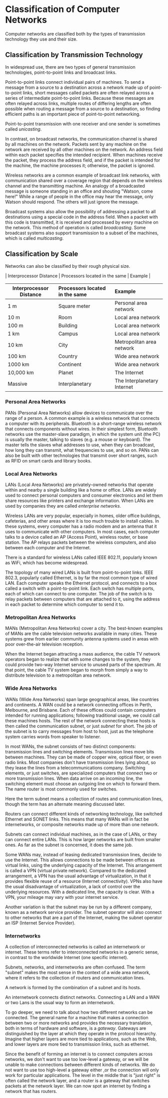 # Classification of Computer Networks

Computer networks are classified both by the types of transmission technology they use and their size.

## Classification by Transmission Technology

In widespread use, there are two types of general transmission technologies, point-to-point links and broadcast links.

Point-to-point links connect individual pairs of machines. To send a message from a source to a destination across a network made up of point-to-point links, short messages called packets are often relayed across a series of intermediate point-to-point links. Because these messages are often relayed across links, multiple routes of differing lengths are often possible when routing a message from a source to a destination, so finding efficient paths is an important piece of point-to-point networking. 

Point-to-point transmission with one receiver and one sender is sometimes called _unicasting_.

In contrast, on broadcast networks, the communication channel is shared by all machines on the network. Packets sent by any machine on the network are received by all other machines on the network. An address field within each packet specifies the intended recipient. When machines receive the packet, they process the address field, and if the packet is intended for the machine, the machine processes it; otherwise, the packet is ignored. 

Wireless networks are a common example of broadcast link networks, with communication shared over a coverage region that depends on the wireless channel and the transmitting machine. An analogy of a broadcasted message is someone standing in an office and shouting "Watson, come here!" While a range of people in the office may hear the message, only Watson should respond. The others will just ignore the message.

Broadcast systems also allow the possibility of addressing a packet to all destinations using a special code in the address field. When a packet with this code is transmitted, it is received and processed by every machine on the network. This method of operation is called _broadcasting_. Some broadcast systems also support transmission to a subset of the machines, which is called _multicasting_. 

## Classification by Scale

Networks can also be classified by their rough physical size.

| Interprocessor Distance | Processors located in the same     | Example | 


| Interprocessor Distance | Processors located in the same | Example                     |
| -------------------------------  |:-------------------------------------------|:-----------------------------|
| 1 m                     | Square meter                   | Personal area network       |
| 10 m                    | Room                           | Local area network          |
| 100 m                   | Building                       | Local area network          |
| 1 km                    | Campus                         | Local area network          |
| 10 km                   | City                           | Metropolitan area network   |
| 100 km                  | Country                        | Wide area network           |
| 1000 km                 | Continent                      | Wide area network           |
| 10,000 km               | Planet                         | The Internet                |
| Massive                 | Interplanetary                 | The Interplanetary Internet |

### Personal Area Networks

PANs (Personal Area Networks) allow devices to communicate over the range of a person. A common example is a wireless network that connects a computer with its peripherals. Bluetooth is a short-range wireless network that connects components without wires. In their simplest form, Bluetooth networks use the master-slave paradigm, in which the system unit (the PC) is usually the master, talking to slaves (e.g. a mouse or keyboard). The master tells the slaves what addresses to use, when they can broadcast, how long they can transmit, what frequencies to use, and so on. PANs can also be built with other technologies that transmit over short ranges, such as RFID on smart cards and library books.

### Local Area Networks

LANs (Local Area Networks) are privately-owned networks that operate within and nearby a single building like a home or office. LANs are widely used to connect personal computers and consumer electronics and let them share resources like printers and exchange information. When LANs are used by companies they are called _enterprise networks_.

Wireless LANs are very popular, especially in homes, older office buildings, cafeterias, and other areas where it is too much trouble to install cables. In these systems, every computer has a radio modem and an antenna that it uses to communicate with other computers. In most cases, each computer talks to a device called an AP (Access Point), wireless router, or base station. The AP relays packets between the wireless computers, and also between each computer and the Internet. 

There is a standard for wireless LANs called IEEE 802.11, popularly known as WiFi, which has become widespread.

The topology of many wired LANs is built from point-to-point links. IEEE 802.3, popularly called Ethernet, is by far the most common type of wired LAN. Each computer speaks the Ethernet protocol, and connects to a box called a switch with a point-to-point link. Each switch has multiple ports, each of which can connect to one computer. The job of the switch is to relay packets between computers that are attached to it, using the address in each packet to determine which computer to send it to. 

### Metropolitan Area Networks

MANs (Metropolitan Area Networks) cover a city. The best-known examples of MANs are the cable television networks available in many cities. These systems grew from earlier community antenna systems used in areas with poor over-the-air television reception. 

When the Internet began attracting a mass audience, the cable TV network operators began to realize that with some changes to the system, they could provide two-way Internet service to unused parts of the spectrum. At that point, the cable TV system began to morph from simply a way to distribute television to a metropolitan area network. 

### Wide Area Networks

WANs (Wide Area Networks) span large geographical areas, like countries and continents. A WAN could be a network connecting offices in Perth, Melbourne, and Brisbane. Each of these offices could contain computers intended for running applications; following traditional usage, we could call these machines hosts. The rest of the network connecting these hosts is then called the communication subnet, or just _subnet_ for short. The job of the subnet is to carry messages from host to host, just as the telephone system carries words from speaker to listener.

In most WANs, the subnet consists of two distinct components: transmission lines and switching elements. Transmission lines move bits between machines. They can be made of copper wire, optical fiber, or even radio links. Most companies don't have transmission lines lying about, so they lease the lines from a telecommunications company. Switching elements, or just switches, are specialized computers that connect two or more transmission lines. When data arrive on an incoming line, the switching element must choose an outgoing line on which to forward them. The name router is most commonly used for switches. 

Here the term subnet means a collection of routes and communication lines, though the term has an alternate meaning discussed later. 

Routers can connect different kinds of networking technology, like switched Ethernet and SONET links. This means that many WANs will in fact be internetworks, or composite networks made up of more than one network. 

Subnets can connect individual machines, as in the case of LANs, or they can connect entire LANs. This is how larger networks are built from smaller ones. As far as the subnet is concerned, it does the same job. 

Some WANs may, instead of leasing dedicated transmission lines, decide to use the Internet. This allows connections to be made between offices as virtual links, using the underlying capacity of the Internet. This arrangement is called a VPN (virtual private network). Compared to the dedicated arrangement, a VPN has the usual advantage of virtualization, in that it provides flexible reuse of a resource (Internet connectivity). VPNs also have the usual disadvantage of virtualization, a lack of control over the underlying resources. With a dedicated line, the capacity is clear. With a VPN, your mileage may vary with your internet service. 

Another variation is that the subnet may be run by a different company, known as a network service provider. The subnet operator will also connect to other networks that are a part of the Internet, making the subnet operator an ISP (Internet Service Provider). 

### Internetworks

A collection of interconnected networks is called an internetwork or internet. These terms refer to interconnected networks in a generic sense, in contrast to the worldwide Internet (one specific internet). 

Subnets, networks, and internetworks are often confused. The term "subnet" makes the most sense in the context of a wide area network, where it refers to the collection of routers and communication lines. 

A network is formed by the combination of a subnet and its hosts. 

An internetwork connects distinct networks. Connecting a LAN and a WAN or two Lans is the usual way to form an internetwork. 

To go deeper, we need to talk about how two different networks can be connected. The general name for a machine that makes a connection between two or more networks and provides the necessary translation, both in terms of hardware and software, is a _gateway_. Gateways are distinguished by the layer at which they operate in the protocol hierarchy. Imagine that higher layers are more tied to applications, such as the Web, and lower layers are more tied to transmission links, such as ethernet. 

Since the benefit of forming an internet is to connect computers across networks, we don't want to use too low-level a gateway, or we will be unable to make connections between different kinds of networks. We do not want to use too high-level a gateway either ,or the connection will only work for particular applications. The level in the middle that is "just right" is often called the network layer, and a router is a gateway that switches packets at the network layer. We can now spot an internet by finding a network that has routers. 
